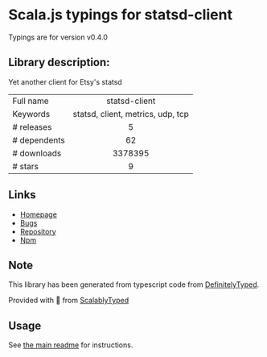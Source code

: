 
# Scala.js typings for statsd-client

Typings are for version v0.4.0

## Library description:
Yet another client for Etsy's statsd

|                    |                 |
| ------------------ | :-------------: |
| Full name          | statsd-client |
| Keywords           | statsd, client, metrics, udp, tcp |
| # releases         | 5 |
| # dependents       | 62 |
| # downloads        | 3378395 |
| # stars            | 9 |

## Links
- [Homepage](https://github.com/msiebuhr/node-statsd-client)
- [Bugs](https://github.com/msiebuhr/node-statsd-client/issues)
- [Repository](https://github.com/msiebuhr/node-statsd-client)
- [Npm](https://www.npmjs.com/package/statsd-client)
    


## Note
This library has been generated from typescript code from [DefinitelyTyped](https://definitelytyped.org).

Provided with :purple_heart: from [ScalablyTyped](https://github.com/oyvindberg/ScalablyTyped)

## Usage
See [the main readme](../../readme.md) for instructions.


